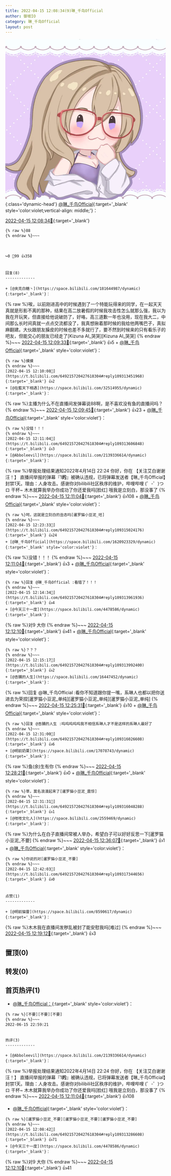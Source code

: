 ```yaml
---
title: 2022-04-15 12:08:34(9)琳_千鸟Official
author: 御坂IO
category: 琳_千鸟Official
layout: post
---
```


![img](/images/c0a88f85ebd0d056f37b114e0748e69556c8b488.jpg){:class='dynamic-head'}
[@琳_千鸟Official](https://space.bilibili.com/1620923329/dynamic){:target='_blank' style='color:violet;vertical-align: middle;'}：

[2022-04-15 12:08:34🔗](https://t.bilibili.com/649215720427618304){:target='_blank'}

~~~
{% raw %}88
{% endraw %}~~~



↪️0 💬99 👍358


回复(8)
-------------

+ [@夹克白糖丶](https://space.bilibili.com/181644987/dynamic){:target='_blank'}：
~~~
{% raw %}唉，以前刚进高中的时候遇到了一个特能玩得来的同学，在一起天天真就是形影不离的那种，结果在高二放暑假的时候我攻击性怎么就那么强，我以为我在开玩笑，但直接给他说破防了，好咯，高三道歉一年也没用，现在我大二，中间那么长时间真就一点点交流都没了，我真想揪着那时候的我给他两嘴巴子，真拟麻翻建。大伙跟朋友臊皮的时候也差不多就行了，要不然到时候来的只有看乐子的吧友，但能交心的朋友已经走了[Kizuna AI_哭哭][Kizuna AI_哭哭]
{% endraw %}~~~
[2022-04-15 12:09:33🔗](https://t.bilibili.com/649215720427618304#reply109313267056){:target='_blank'} 👍5
    + [@琳_千鸟Official](https://space.bilibili.com/1620923329/dynamic){:target='_blank' style='color:violet'}：
~~~
{% raw %}摸摸
{% endraw %}~~~
[2022-04-15 12:10:08🔗](https://t.bilibili.com/649215720427618304#reply109313451968){:target='_blank'} 👍2
+ [@在藍天下相遇](https://space.bilibili.com/32514955/dynamic){:target='_blank'}：
~~~
{% raw %}主播为什么不在直播间发弹幕说88啊，是不喜欢没有鱼的直播间吗？
{% endraw %}~~~
[2022-04-15 12:09:45🔗](https://t.bilibili.com/649215720427618304#reply109313274848){:target='_blank'} 👍23
    + [@琳_千鸟Official](https://space.bilibili.com/1620923329/dynamic){:target='_blank' style='color:violet'}：
~~~
{% raw %}没错！！！
{% endraw %}~~~
[2022-04-15 12:11:04🔗](https://t.bilibili.com/649215720427618304#reply109313606848){:target='_blank'} 👍3
+ [@Abboleevil](https://space.bilibili.com/2139336614/dynamic){:target='_blank'}：
~~~
{% raw %}举报处理结果通知2022年4月14日 22:24
你好，你在 【关注艾白谢谢汪！】 直播间举报的弹幕『1**的**』被确认违规，已将弹幕发送者【琳_千鸟Official】封禁1天。理由：人身攻击。感谢你对bilibili社区秩序的维护，哔哩哔哩 (゜-゜)つロ 干杯~
木木就算我举办你成功了你还爱我吗[脸红]
哦我是立刻白，那没事了
{% endraw %}~~~
[2022-04-15 12:11:04🔗](https://t.bilibili.com/649215720427618304#reply109313492400){:target='_blank'} 👍108
    + [@琳_千鸟Official](https://space.bilibili.com/1620923329/dynamic){:target='_blank' style='color:violet'}：
~~~
{% raw %}呵，这就是立刻白的丑态吗[暹罗猫小豆泥_呸]
{% endraw %}~~~
[2022-04-15 12:23:33🔗](https://t.bilibili.com/649215720427618304#reply109315024176){:target='_blank'} 👍24
+ [@琳_千鸟Official](https://space.bilibili.com/1620923329/dynamic){:target='_blank' style='color:violet'}：
~~~
{% raw %}没错！！！
{% endraw %}~~~
[2022-04-15 12:11:04🔗](https://t.bilibili.com/649215720427618304#reply109313606848){:target='_blank'} 👍3
    + [@琳_千鸟Official](https://space.bilibili.com/1620923329/dynamic){:target='_blank' style='color:violet'}：
~~~
{% raw %}回复 @琳_千鸟Official :看错了！！！
{% endraw %}~~~
[2022-04-15 12:14:34🔗](https://t.bilibili.com/649215720427618304#reply109313961936){:target='_blank'} 👍4
+ [@今天三十一度](https://space.bilibili.com/4478586/dynamic){:target='_blank'}：
~~~
{% raw %}对9 大你
{% endraw %}~~~
[2022-04-15 12:12:10🔗](https://t.bilibili.com/649215720427618304#reply109313700624){:target='_blank'} 👍41
    + [@琳_千鸟Official](https://space.bilibili.com/1620923329/dynamic){:target='_blank' style='color:violet'}：
~~~
{% raw %}？？？
{% endraw %}~~~
[2022-04-15 12:15:17🔗](https://t.bilibili.com/649215720427618304#reply109313992400){:target='_blank'} 👍2
+ [@杏脯的人生](https://space.bilibili.com/16447452/dynamic){:target='_blank'}：
~~~
{% raw %}回复 @琳_千鸟Official :看你不知道跟你提一嘴，系琳人也都以把你送进去为荣捏[暹罗猫小豆泥_单纯][暹罗猫小豆泥_单纯][暹罗猫小豆泥_单纯]
{% endraw %}~~~
[2022-04-15 12:25:31🔗](https://t.bilibili.com/649215720427618304#reply109315310512){:target='_blank'} 👍10
    + [@琳_千鸟Official](https://space.bilibili.com/1620923329/dynamic){:target='_blank' style='color:violet'}：
~~~
{% raw %}回复 @杏脯的人生 :呜呜呜呜呜我不相信系琳人才不是这样的系琳人最好了
{% endraw %}~~~
[2022-04-15 12:31:00🔗](https://t.bilibili.com/649215720427618304#reply109316026608){:target='_blank'} 👍6
+ [@明前奶栗](https://space.bilibili.com/17078743/dynamic){:target='_blank'}：
~~~
{% raw %}鱼(余)生有你
{% endraw %}~~~
[2022-04-15 12:28:21🔗](https://t.bilibili.com/649215720427618304#reply109315592080){:target='_blank'} 👍0
    + [@琳_千鸟Official](https://space.bilibili.com/1620923329/dynamic){:target='_blank' style='color:violet'}：
~~~
{% raw %}草，莫名浪漫起来了[暹罗猫小豆泥_震惊]
{% endraw %}~~~
[2022-04-15 12:31:31🔗](https://t.bilibili.com/649215720427618304#reply109316048288){:target='_blank'} 👍1
+ [@吱吱文化人](https://space.bilibili.com/2559469/dynamic){:target='_blank'}：
~~~
{% raw %}为什么在白子直播间常被人举办，希望白子可以好好反思一下[暹罗猫小豆泥_不要]
{% endraw %}~~~
[2022-04-15 12:36:07🔗](https://t.bilibili.com/649215720427618304#reply109316682000){:target='_blank'} 👍1
    + [@琳_千鸟Official](https://space.bilibili.com/1620923329/dynamic){:target='_blank' style='color:violet'}：
~~~
{% raw %}你说的对[暹罗猫小豆泥_不要]
{% endraw %}~~~
[2022-04-15 12:42:03🔗](https://t.bilibili.com/649215720427618304#reply109317344656){:target='_blank'} 👍0


点赞(1)
-------------

+ [@明前猫雷](https://space.bilibili.com/8590617/dynamic){:target='_blank'}：
~~~
{% raw %}木木我在直播间发秽乱被封了能安慰我吗[难过]
{% endraw %}~~~
[2022-04-15 12:19:12🔗](https://t.bilibili.com/649215720427618304#reply109314523856){:target='_blank'} 👍3


置顶(0)
-------------



转发(0)
-------------



首页热评(1)
-------------

+ [@琳_千鸟Official：](https://space.bilibili.com/1620923329/dynamic){:target='_blank' style='color:violet'}：
~~~
{% raw %}[不要][不要][不要]
{% endraw %}~~~
2022-06-15 22:59:21


热评(3)
-------------

+ [@Abboleevil](https://space.bilibili.com/2139336614/dynamic){:target='_blank'}：
~~~
{% raw %}举报处理结果通知2022年4月14日 22:24
你好，你在 【关注艾白谢谢汪！】 直播间举报的弹幕『1**的**』被确认违规，已将弹幕发送者【琳_千鸟Official】封禁1天。理由：人身攻击。感谢你对bilibili社区秩序的维护，哔哩哔哩 (゜-゜)つロ 干杯~
木木就算我举办你成功了你还爱我吗[脸红]
哦我是立刻白，那没事了
{% endraw %}~~~
[2022-04-15 12:11:04🔗](https://t.bilibili.com/649215720427618304#reply109313492400){:target='_blank'} 👍108
+ [@琳_千鸟Official](https://space.bilibili.com/1620923329/dynamic){:target='_blank' style='color:violet'}：
~~~
{% raw %}[暹罗猫小豆泥_不要][暹罗猫小豆泥_不要][暹罗猫小豆泥_不要]
{% endraw %}~~~
[2022-04-15 12:08:42🔗](https://t.bilibili.com/649215720427618304#reply109313286608){:target='_blank'} 👍71
+ [@今天三十一度](https://space.bilibili.com/4478586/dynamic){:target='_blank'}：
~~~
{% raw %}对9 大你
{% endraw %}~~~
[2022-04-15 12:12:10🔗](https://t.bilibili.com/649215720427618304#reply109313700624){:target='_blank'} 👍41


